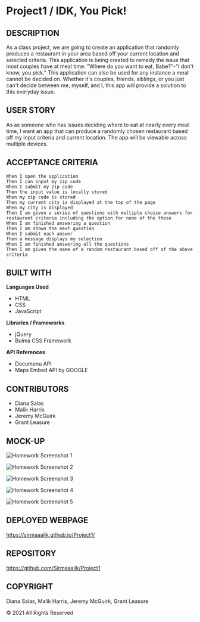 # Project1 / IDK, You Pick!

## DESCRIPTION

As a class project, we are going to create an application that randomly produces a restaurant in your area based off your current location and selected criteria. This application is being created to remedy the issue that most couples have at meal time: "Where do you want to eat, Babe?"-"I don't know, you pick." This application can also be used for any instance a meal cannot be decided on. Whether it's couples, friends, siblings, or you just can't decide between me, myself, and I, this app will provide a solution to this everyday issue.


## USER STORY

As as someone who has issues deciding where to eat at nearly every meal time, I want an app that can produce a randomly chosen restaurant based off my input criteria and current location. The app will be viewable across multiple devices.


## ACCEPTANCE CRITERIA

```
When I open the application
Then I can input my zip code
When I submit my zip code
Then the input value is locally stored 
When my zip code is stored
Then my current city is displayed at the top of the page
When my city is displayed
Then I am given a series of questions with multiple choice answers for restaurant criteria including the option for none of the these
When I am finished answering a question
Then I am shown the next question
When I submit each answer
Then a message displays my selection
When I am finished answering all the questions
Then I am given the name of a random restaurant based off of the above criteria
```

## BUILT WITH
**Languages Used**
- HTML
- CSS
- JavaScript

**Libraries / Frameworks**
- jQuery
- Bulma CSS Framework

**API References**
- Documenu API
- Maps Embed API by GOOGLE

## CONTRIBUTORS
- Diana Salas
- Malik Harris
- Jeremy McGuirk
- Grant Leasure

## MOCK-UP
![Homework Screenshot 1](https://github.com/Sirmaaalik/Project1/blob/main/assets/images/screenshots/Project1Screenshot1.png?raw=true)

![Homework Screenshot 2](https://github.com/Sirmaaalik/Project1/blob/main/assets/images/screenshots/Project1Screenshot2.png?raw=true)

![Homework Screenshot 3](https://github.com/Sirmaaalik/Project1/blob/main/assets/images/screenshots/Project1Screenshot3.png?raw=true)

![Homework Screenshot 4](https://github.com/Sirmaaalik/Project1/blob/main/assets/images/screenshots/Project1Screenshot4.png?raw=true)

![Homework Screenshot 5](https://github.com/Sirmaaalik/Project1/blob/main/assets/images/screenshots/Project1Screenshot5.png?raw=true)


## DEPLOYED WEBPAGE

https://sirmaaalik.github.io/Project1/


## REPOSITORY

https://github.com/Sirmaaalik/Project1


## COPYRIGHT
Diana Salas, Malik Harris, Jeremy McGuirk, Grant Leasure

© 2021 All Rights Reserved
